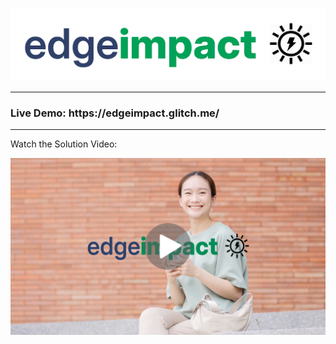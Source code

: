 ![edgeimpact](https://raw.githubusercontent.com/pakhare/Edge-Impact/refs/heads/main/static/edgeimpactlogo.png "EdgeImpact")
<hr>

<h3>Live Demo: https://edgeimpact.glitch.me/</h3>
<hr>

Watch the Solution Video:

[![Watch the video](https://raw.githubusercontent.com/pakhare/Edge-Impact/refs/heads/main/static/thumb%20(1).png)](https://www.youtube.com/watch?v=yFIjwHSCVW8)
